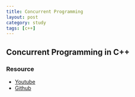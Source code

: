 ```yaml
---
title: Concurrent Programming
layout: post
category: study
tags: [c++]
---
```


## Concurrent Programming in C++

### Resource
* [Youtube](https://www.youtube.com/playlist?list=PL5jc9xFGsL8E12so1wlMS0r0hTQoJL74M)
* [Github](https://github.com/sjang1594/self-study/tree/master/c%2B%2B)